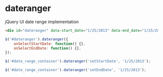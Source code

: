 dateranger
==========

jQuery UI date range implementation

```html
<div id="dateranger" data-start_date="1/25/2013" data-end_date="1/25/2013"></div>
```

```javascript
$('#dateranger').dateranger({
	onSelectStartDate: function() {},
	onSelectEndDate: function() {},
});
```

```javascript
$('#date_range_container').dateranger('setStartDate', '1/25/2013');
```

```javascript
$('#date_range_container').dateranger('setEndDate', '1/25/2013');
```